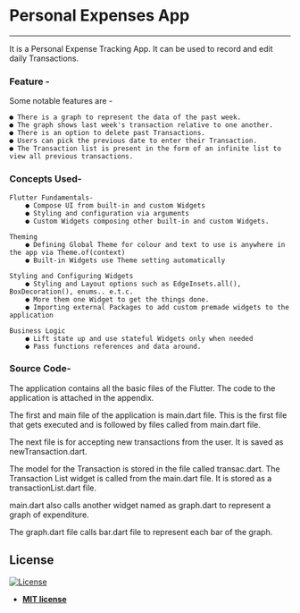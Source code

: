 # Personal Expenses App

---

It is a Personal Expense Tracking App. It can be used to record and edit daily Transactions.

### Feature - 

Some notable features are -

    ● There is a graph to represent the data of the past week.
    ● The graph shows last week's transaction relative to one another.
    ● There is an option to delete past Transactions.
    ● Users can pick the previous date to enter their Transaction.
    ● The Transaction list is present in the form of an infinite list to view all previous transactions.


### Concepts Used-

    Flutter Fundamentals-
        ● Compose UI from built-in and custom Widgets
        ● Styling and configuration via arguments
        ● Custom Widgets composing other built-in and custom Widgets.

    Theming
        ● Defining Global Theme for colour and text to use is anywhere in the app via Theme.of(context)
        ● Built-in Widgets use Theme setting automatically

    Styling and Configuring Widgets
        ● Styling and Layout options such as EdgeInsets.all(), BoxDecoration(), enums.. e.t.c.
        ● More them one Widget to get the things done.
        ● Importing external Packages to add custom premade widgets to the application

    Business Logic
        ● Lift state up and use stateful Widgets only when needed
        ● Pass functions references and data around.


### Source Code-

The application contains all the basic files of the Flutter. The code to the application is attached in the appendix.

The first and main file of the application is main.dart file. This is the first file that gets executed and is followed by files called from
main.dart file.

The next file is for accepting new transactions from the user. It is saved as newTransaction.dart.

The model for the Transaction is stored in the file called transac.dart.
The Transaction List widget is called from the main.dart file. It is stored as a transactionList.dart file.

main.dart also calls another widget named as graph.dart to represent a graph of expenditure.

The graph.dart file calls bar.dart file to represent each bar of the graph.

## License

[![License](http://img.shields.io/:license-mit-blue.svg?style=flat-square)](http://badges.mit-license.org)

- **[MIT license](http://opensource.org/licenses/mit-license.php)**
